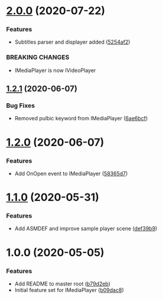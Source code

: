 # [2.0.0](https://github.com/adrenak/mediaplayer/compare/v1.2.1...v2.0.0) (2020-07-22)


### Features

* Subtitles parser and displayer added ([5254af2](https://github.com/adrenak/mediaplayer/commit/5254af20234a60e60e436a3ddeeb497a02e89fc0))


### BREAKING CHANGES

* IMediaPlayer is now IVideoPlayer

## [1.2.1](https://github.com/adrenak/mediaplayer/compare/v1.2.0...v1.2.1) (2020-06-07)


### Bug Fixes

* Removed pulbic keyword from IMediaPlayer ([6ae6bcf](https://github.com/adrenak/mediaplayer/commit/6ae6bcf6b56d8412c46413ea3d5e25a03ea035b7))

# [1.2.0](https://github.com/adrenak/unitymediaplayer/compare/v1.1.0...v1.2.0) (2020-06-07)


### Features

* Add OnOpen<string> event to IMediaPlayer ([58365d7](https://github.com/adrenak/unitymediaplayer/commit/58365d772a60fd31239d36f3ebdf6bd2cade869a))

# [1.1.0](https://github.com/adrenak/mediaplayer/compare/v1.0.0...v1.1.0) (2020-05-31)


### Features

* Add ASMDEF and improve sample player scene ([def39b9](https://github.com/adrenak/mediaplayer/commit/def39b9672cc55f354ca8d1a03ea48fa7dec25e8))

# 1.0.0 (2020-05-05)


### Features

* Add README to master root ([b79d2eb](https://github.com/adrenak/mediaplayer/commit/b79d2eb366455b5825616a836397b2a934607811))
* Initial feature set for IMediaPlayer ([b09dac8](https://github.com/adrenak/mediaplayer/commit/b09dac81bfdca0dc907b3c0f6072298b895cc33c))
